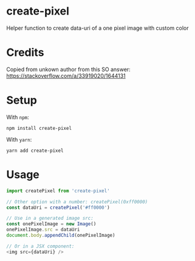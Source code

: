 # create-pixel

Helper function to create data-uri of a one pixel image with custom color

# Credits

Copied from unkown author from this SO answer: https://stackoverflow.com/a/33919020/1644131

# Setup

With `npm`:

```
npm install create-pixel
```

With `yarn`:

```
yarn add create-pixel
```

# Usage

```js
import createPixel from 'create-pixel'

// Other option with a number: createPixel(0xff0000)
const dataUri = createPixel('#ff0000')

// Use in a generated image src:
const onePixelImage = new Image()
onePixelImage.src = dataUri
document.body.appendChild(onePixelImage)

// Or in a JSX component:
<img src={dataUri} />
```
